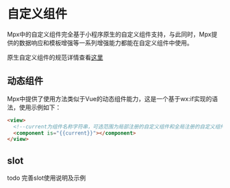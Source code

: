 # 自定义组件

Mpx中的自定义组件完全基于小程序原生的自定义组件支持，与此同时，Mpx提供的数据响应和模板增强等一系列增强能力都能在自定义组件中使用。

原生自定义组件的规范详情查看[这里](https://developers.weixin.qq.com/miniprogram/dev/reference/api/Component.html)

## 动态组件

Mpx中提供了使用方法类似于Vue的动态组件能力，这是一个基于wx:if实现的语法，使用示例如下：

```html
<view>
  <!--current为组件名称字符串，可选范围为局部注册的自定义组件和全局注册的自定义组件-->
  <component is="{{current}}"></component>
</view>
```

## slot

todo 完善slot使用说明及示例
